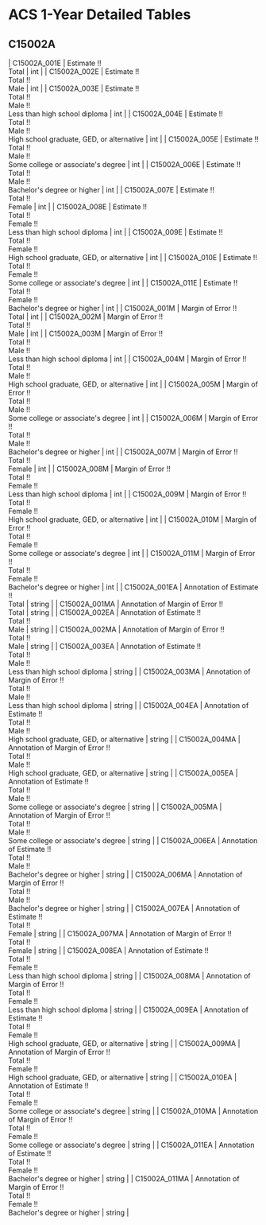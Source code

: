 # ACS 1-Year Detailed Tables

## C15002A

| C15002A_001E | Estimate !!<br>Total | int |
| C15002A_002E | Estimate !!<br>Total !!<br>Male | int |
| C15002A_003E | Estimate !!<br>Total !!<br>Male !!<br>Less than high school diploma | int |
| C15002A_004E | Estimate !!<br>Total !!<br>Male !!<br>High school graduate, GED, or alternative | int |
| C15002A_005E | Estimate !!<br>Total !!<br>Male !!<br>Some college or associate's degree | int |
| C15002A_006E | Estimate !!<br>Total !!<br>Male !!<br>Bachelor's degree or higher | int |
| C15002A_007E | Estimate !!<br>Total !!<br>Female | int |
| C15002A_008E | Estimate !!<br>Total !!<br>Female !!<br>Less than high school diploma | int |
| C15002A_009E | Estimate !!<br>Total !!<br>Female !!<br>High school graduate, GED, or alternative | int |
| C15002A_010E | Estimate !!<br>Total !!<br>Female !!<br>Some college or associate's degree | int |
| C15002A_011E | Estimate !!<br>Total !!<br>Female !!<br>Bachelor's degree or higher | int |
| C15002A_001M | Margin of Error !!<br>Total | int |
| C15002A_002M | Margin of Error !!<br>Total !!<br>Male | int |
| C15002A_003M | Margin of Error !!<br>Total !!<br>Male !!<br>Less than high school diploma | int |
| C15002A_004M | Margin of Error !!<br>Total !!<br>Male !!<br>High school graduate, GED, or alternative | int |
| C15002A_005M | Margin of Error !!<br>Total !!<br>Male !!<br>Some college or associate's degree | int |
| C15002A_006M | Margin of Error !!<br>Total !!<br>Male !!<br>Bachelor's degree or higher | int |
| C15002A_007M | Margin of Error !!<br>Total !!<br>Female | int |
| C15002A_008M | Margin of Error !!<br>Total !!<br>Female !!<br>Less than high school diploma | int |
| C15002A_009M | Margin of Error !!<br>Total !!<br>Female !!<br>High school graduate, GED, or alternative | int |
| C15002A_010M | Margin of Error !!<br>Total !!<br>Female !!<br>Some college or associate's degree | int |
| C15002A_011M | Margin of Error !!<br>Total !!<br>Female !!<br>Bachelor's degree or higher | int |
| C15002A_001EA | Annotation of Estimate !!<br>Total | string |
| C15002A_001MA | Annotation of Margin of Error !!<br>Total | string |
| C15002A_002EA | Annotation of Estimate !!<br>Total !!<br>Male | string |
| C15002A_002MA | Annotation of Margin of Error !!<br>Total !!<br>Male | string |
| C15002A_003EA | Annotation of Estimate !!<br>Total !!<br>Male !!<br>Less than high school diploma | string |
| C15002A_003MA | Annotation of Margin of Error !!<br>Total !!<br>Male !!<br>Less than high school diploma | string |
| C15002A_004EA | Annotation of Estimate !!<br>Total !!<br>Male !!<br>High school graduate, GED, or alternative | string |
| C15002A_004MA | Annotation of Margin of Error !!<br>Total !!<br>Male !!<br>High school graduate, GED, or alternative | string |
| C15002A_005EA | Annotation of Estimate !!<br>Total !!<br>Male !!<br>Some college or associate's degree | string |
| C15002A_005MA | Annotation of Margin of Error !!<br>Total !!<br>Male !!<br>Some college or associate's degree | string |
| C15002A_006EA | Annotation of Estimate !!<br>Total !!<br>Male !!<br>Bachelor's degree or higher | string |
| C15002A_006MA | Annotation of Margin of Error !!<br>Total !!<br>Male !!<br>Bachelor's degree or higher | string |
| C15002A_007EA | Annotation of Estimate !!<br>Total !!<br>Female | string |
| C15002A_007MA | Annotation of Margin of Error !!<br>Total !!<br>Female | string |
| C15002A_008EA | Annotation of Estimate !!<br>Total !!<br>Female !!<br>Less than high school diploma | string |
| C15002A_008MA | Annotation of Margin of Error !!<br>Total !!<br>Female !!<br>Less than high school diploma | string |
| C15002A_009EA | Annotation of Estimate !!<br>Total !!<br>Female !!<br>High school graduate, GED, or alternative | string |
| C15002A_009MA | Annotation of Margin of Error !!<br>Total !!<br>Female !!<br>High school graduate, GED, or alternative | string |
| C15002A_010EA | Annotation of Estimate !!<br>Total !!<br>Female !!<br>Some college or associate's degree | string |
| C15002A_010MA | Annotation of Margin of Error !!<br>Total !!<br>Female !!<br>Some college or associate's degree | string |
| C15002A_011EA | Annotation of Estimate !!<br>Total !!<br>Female !!<br>Bachelor's degree or higher | string |
| C15002A_011MA | Annotation of Margin of Error !!<br>Total !!<br>Female !!<br>Bachelor's degree or higher | string |

